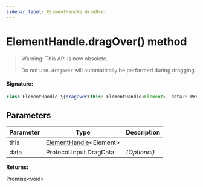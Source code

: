 ```yaml
---
sidebar_label: ElementHandle.dragOver
---
```


# ElementHandle.dragOver() method

> Warning: This API is now obsolete.
>
> Do not use. `dragover` will automatically be performed during dragging.

#### Signature:

```typescript
class ElementHandle \{dragOver(this: ElementHandle<Element>, data?: Protocol.Input.DragData): Promise<void>;\}
```

## Parameters

| Parameter | Type                                                         | Description  |
| --------- | ------------------------------------------------------------ | ------------ |
| this      | [ElementHandle](./puppeteer.elementhandle.md)&lt;Element&gt; |              |
| data      | Protocol.Input.DragData                                      | _(Optional)_ |

**Returns:**

Promise&lt;void&gt;
